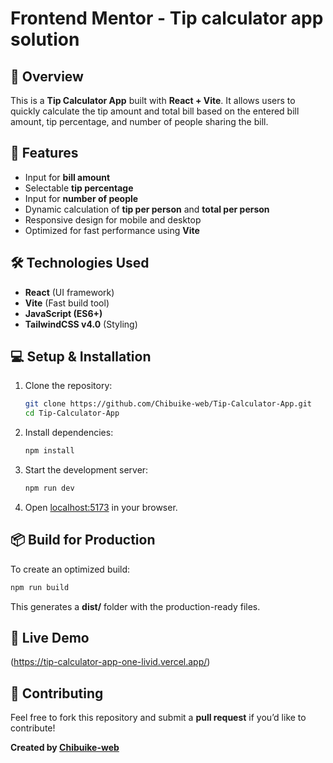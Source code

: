# Frontend Mentor - Tip calculator app solution

## 📌 Overview

This is a **Tip Calculator App** built with **React + Vite**. It allows users to quickly calculate the tip amount and total bill based on the entered bill amount, tip percentage, and number of people sharing the bill.

## 🚀 Features

- Input for **bill amount**
- Selectable **tip percentage**
- Input for **number of people**
- Dynamic calculation of **tip per person** and **total per person**
- Responsive design for mobile and desktop
- Optimized for fast performance using **Vite**

## 🛠️ Technologies Used

- **React** (UI framework)
- **Vite** (Fast build tool)
- **JavaScript (ES6+)**
- **TailwindCSS v4.0** (Styling)

## 💻 Setup & Installation

1. Clone the repository:
   ```sh
   git clone https://github.com/Chibuike-web/Tip-Calculator-App.git
   cd Tip-Calculator-App
   ```
2. Install dependencies:
   ```sh
   npm install
   ```
3. Start the development server:
   ```sh
   npm run dev
   ```
4. Open [localhost:5173](http://localhost:5173) in your browser.

## 📦 Build for Production

To create an optimized build:

```sh
npm run build
```

This generates a **dist/** folder with the production-ready files.

## 🔗 Live Demo

(https://tip-calculator-app-one-livid.vercel.app/)

## 🤝 Contributing

Feel free to fork this repository and submit a **pull request** if you’d like to contribute!

**Created by [Chibuike-web](https://github.com/Chibuike-web)**
